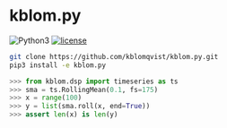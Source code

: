 # kblom.py
![Python3](https://img.shields.io/badge/python-3-green.svg)
[![license](https://img.shields.io/github/license/mashape/apistatus.svg)](https://github.com/kblomqvist/kblom.py/blob/master/LICENSE)


```bash
git clone https://github.com/kblomqvist/kblom.py.git
pip3 install -e kblom.py
```

```python
>>> from kblom.dsp import timeseries as ts
>>> sma = ts.RollingMean(0.1, fs=175)
>>> x = range(100)
>>> y = list(sma.roll(x, end=True))
>>> assert len(x) is len(y)
```

